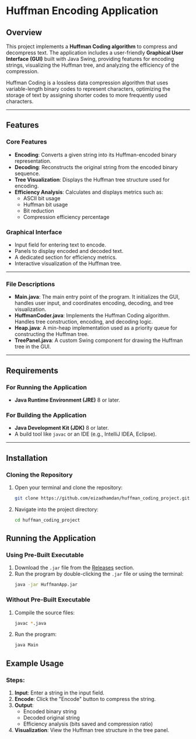 
# Huffman Encoding Application

## Overview

This project implements a **Huffman Coding algorithm** to compress and decompress text. The application includes a user-friendly **Graphical User Interface (GUI)** built with Java Swing, providing features for encoding strings, visualizing the Huffman tree, and analyzing the efficiency of the compression.

Huffman Coding is a lossless data compression algorithm that uses variable-length binary codes to represent characters, optimizing the storage of text by assigning shorter codes to more frequently used characters.

---

## Features

### Core Features
- **Encoding**: Converts a given string into its Huffman-encoded binary representation.
- **Decoding**: Reconstructs the original string from the encoded binary sequence.
- **Tree Visualization**: Displays the Huffman tree structure used for encoding.
- **Efficiency Analysis**: Calculates and displays metrics such as:
  - ASCII bit usage
  - Huffman bit usage
  - Bit reduction
  - Compression efficiency percentage

### Graphical Interface
- Input field for entering text to encode.
- Panels to display encoded and decoded text.
- A dedicated section for efficiency metrics.
- Interactive visualization of the Huffman tree.

---


### File Descriptions

- **Main.java**: The main entry point of the program. It initializes the GUI, handles user input, and coordinates encoding, decoding, and tree visualization.
- **HuffmanCoder.java**: Implements the Huffman Coding algorithm. Handles tree construction, encoding, and decoding logic.
- **Heap.java**: A min-heap implementation used as a priority queue for constructing the Huffman tree.
- **TreePanel.java**: A custom Swing component for drawing the Huffman tree in the GUI.

---

## Requirements

### For Running the Application
- **Java Runtime Environment (JRE)** 8 or later.

### For Building the Application
- **Java Development Kit (JDK)** 8 or later.
- A build tool like `javac` or an IDE (e.g., IntelliJ IDEA, Eclipse).

---

## Installation

### Cloning the Repository

1. Open your terminal and clone the repository:

   ```bash
   git clone https://github.com/eizadhamdan/huffman_coding_project.git
2. Navigate into the project directory:

   ```bash
   cd huffman_coding_project

## Running the Application

### Using Pre-Built Executable
1. Download the `.jar` file from the [Releases](#) section.
2. Run the program by double-clicking the `.jar` file or using the terminal:
   ```bash
   java -jar HuffmanApp.jar

### Without Pre-Built Executable
1. Compile the source files:
   ```bash
   javac *.java
2. Run the program:
   ```bash
   java Main

## Example Usage

### Steps:

1. **Input**: Enter a string in the input field.
2. **Encode**: Click the "Encode" button to compress the string.
3. **Output**:
   - Encoded binary string
   - Decoded original string
   - Efficiency analysis (bits saved and compression ratio)
4. **Visualization**: View the Huffman tree structure in the tree panel.


